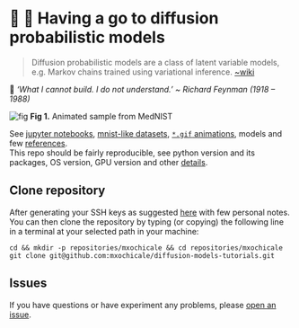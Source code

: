 # :school_satchel: :wrench: Having a go to diffusion probabilistic models
> Diffusion probabilistic models are a class of latent variable models, e.g. Markov chains trained using variational inference. [~wiki](https://en.wikipedia.org/wiki/Diffusion_model)  

:wrench: _‘What I cannot build. I do not understand.’ ~ Richard Feynman (1918 – 1988)_

![fig](tutorials/results/animation_medNIST.gif)
**Fig 1.** Animated sample from MedNIST

See [jupyter notebooks](tutorials/), [mnist-like datasets](datasets), [`*.gif` animations](tutorials/results), models and few [references](references).  
This repo should be fairly reproducible, see python version and its packages, OS version, GPU version and other [details](dependencies).  


## Clone repository
After generating your SSH keys as suggested [here](https://github.com/mxochicale/tools/blob/main/github/SSH.md) with few personal notes.
You can then clone the repository by typing (or copying) the following line in a terminal at your selected path in your machine:
```
cd && mkdir -p repositories/mxochicale && cd repositories/mxochicale
git clone git@github.com:mxochicale/diffusion-models-tutorials.git
```

## Issues 
If you have questions or have experiment any problems, please [open an issue](https://github.com/mxochicale/diffusion-models-tutorials/issues).

